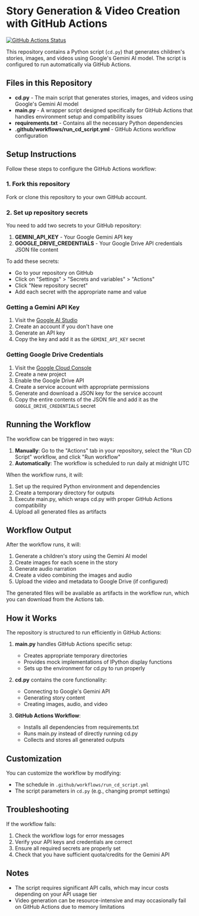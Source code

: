 # Story Generation & Video Creation with GitHub Actions
[![GitHub Actions Status](https://github.com/abhiraman9012/children-story-video-/workflows/Run%20CD%20Script/badge.svg)](https://github.com/abhiraman9012/children-story-video-/actions)

This repository contains a Python script (`cd.py`) that generates children's stories, images, and videos using Google's Gemini AI model. The script is configured to run automatically via GitHub Actions.

## Files in this Repository

- **cd.py** - The main script that generates stories, images, and videos using Google's Gemini AI model
- **main.py** - A wrapper script designed specifically for GitHub Actions that handles environment setup and compatibility issues
- **requirements.txt** - Contains all the necessary Python dependencies
- **.github/workflows/run_cd_script.yml** - GitHub Actions workflow configuration

## Setup Instructions

Follow these steps to configure the GitHub Actions workflow:

### 1. Fork this repository

Fork or clone this repository to your own GitHub account.

### 2. Set up repository secrets

You need to add two secrets to your GitHub repository:

1. **GEMINI_API_KEY** - Your Google Gemini API key
2. **GOOGLE_DRIVE_CREDENTIALS** - Your Google Drive API credentials JSON file content

To add these secrets:
- Go to your repository on GitHub
- Click on "Settings" > "Secrets and variables" > "Actions"
- Click "New repository secret"
- Add each secret with the appropriate name and value

### Getting a Gemini API Key

1. Visit the [Google AI Studio](https://makersuite.google.com/app/apikey)
2. Create an account if you don't have one
3. Generate an API key
4. Copy the key and add it as the `GEMINI_API_KEY` secret

### Getting Google Drive Credentials

1. Visit the [Google Cloud Console](https://console.cloud.google.com/)
2. Create a new project
3. Enable the Google Drive API
4. Create a service account with appropriate permissions
5. Generate and download a JSON key for the service account
6. Copy the entire contents of the JSON file and add it as the `GOOGLE_DRIVE_CREDENTIALS` secret

## Running the Workflow

The workflow can be triggered in two ways:

1. **Manually**: Go to the "Actions" tab in your repository, select the "Run CD Script" workflow, and click "Run workflow"
2. **Automatically**: The workflow is scheduled to run daily at midnight UTC

When the workflow runs, it will:
1. Set up the required Python environment and dependencies
2. Create a temporary directory for outputs
3. Execute main.py, which wraps cd.py with proper GitHub Actions compatibility
4. Upload all generated files as artifacts

## Workflow Output

After the workflow runs, it will:

1. Generate a children's story using the Gemini AI model
2. Create images for each scene in the story
3. Generate audio narration
4. Create a video combining the images and audio
5. Upload the video and metadata to Google Drive (if configured)

The generated files will be available as artifacts in the workflow run, which you can download from the Actions tab.

## How it Works

The repository is structured to run efficiently in GitHub Actions:

1. **main.py** handles GitHub Actions specific setup:
   - Creates appropriate temporary directories
   - Provides mock implementations of IPython display functions
   - Sets up the environment for cd.py to run properly

2. **cd.py** contains the core functionality:
   - Connecting to Google's Gemini API
   - Generating story content
   - Creating images, audio, and video

3. **GitHub Actions Workflow**:
   - Installs all dependencies from requirements.txt
   - Runs main.py instead of directly running cd.py
   - Collects and stores all generated outputs

## Customization

You can customize the workflow by modifying:

- The schedule in `.github/workflows/run_cd_script.yml`
- The script parameters in `cd.py` (e.g., changing prompt settings)

## Troubleshooting

If the workflow fails:

1. Check the workflow logs for error messages
2. Verify your API keys and credentials are correct
3. Ensure all required secrets are properly set
4. Check that you have sufficient quota/credits for the Gemini API

## Notes

- The script requires significant API calls, which may incur costs depending on your API usage tier
- Video generation can be resource-intensive and may occasionally fail on GitHub Actions due to memory limitations
